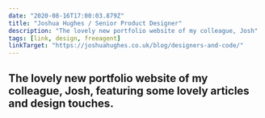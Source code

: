 ```yaml
---
date: "2020-08-16T17:00:03.879Z"
title: "Joshua Hughes / Senior Product Designer"
description: "The lovely new portfolio website of my colleague, Josh"
tags: [link, design, freeagent]
linkTarget: "https://joshuahughes.co.uk/blog/designers-and-code/"
---
```

The lovely new portfolio website of my colleague, Josh, featuring some lovely articles and design touches.
---
